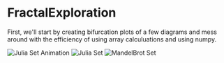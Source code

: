 # FractalExploration
First, we'll start by creating bifurcation plots of a few diagrams and mess around with the efficiency of using array calculuations and using numpy.

![Julia Set Animation](https://github.com/shaunramsey/FractalExploration/blob/master/Iterations/julia_set_animation2.gif)
![Julia Set](https://github.com/shaunramsey/FractalExploration/blob/master/Iterations/julia_set.png)
![MandelBrot Set](https://github.com/shaunramsey/FractalExploration/blob/master/Iterations/Mandelbrot_Set.png)
